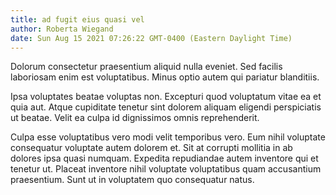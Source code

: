 ```yaml
---
title: ad fugit eius quasi vel
author: Roberta Wiegand
date: Sun Aug 15 2021 07:26:22 GMT-0400 (Eastern Daylight Time)
---
```

Dolorum consectetur praesentium aliquid nulla eveniet. Sed facilis laboriosam enim est voluptatibus. Minus optio autem qui pariatur blanditiis.

 Ipsa voluptates beatae voluptas non. Excepturi quod voluptatum vitae ea et quia aut. Atque cupiditate tenetur sint dolorem aliquam eligendi perspiciatis ut beatae. Velit ea culpa id dignissimos omnis reprehenderit.

 Culpa esse voluptatibus vero modi velit temporibus vero. Eum nihil voluptate consequatur voluptate autem dolorem et. Sit at corrupti mollitia in ab dolores ipsa quasi numquam. Expedita repudiandae autem inventore qui et tenetur ut. Placeat inventore nihil voluptate voluptatibus quam accusantium praesentium. Sunt ut in voluptatem quo consequatur natus.